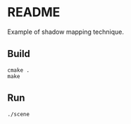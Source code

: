 # README

Example of shadow mapping technique.

## Build
```
cmake .
make
```

## Run
```
./scene
```
